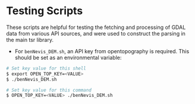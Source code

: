 # Testing Scripts

These scripts are helpful for testing the fetching and processing of GDAL data from various API sources, and were used to construct the parsing in the main tsr library.

- For `benNevis_DEM.sh`, an API key from opentopography is required. This should be set as an environmental variable:

```bash 
# Set key value for this shell
$ export OPEN_TOP_KEY=<VALUE>
$ ./benNevis_DEM.sh

# Set key value for this command
$ OPEN_TOP_KEY=<VALUE> ./benNevis_DEM.sh
```

